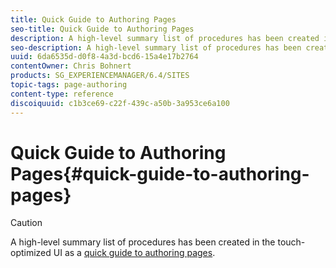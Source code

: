 ```yaml
---
title: Quick Guide to Authoring Pages
seo-title: Quick Guide to Authoring Pages
description: A high-level summary list of procedures has been created in the touch-optimized UI as a quick guide to authoring pages.
seo-description: A high-level summary list of procedures has been created in the touch-optimized UI as a quick guide to authoring pages.
uuid: 6da6535d-d0f8-4a3d-bcd6-15a4e17b2764
contentOwner: Chris Bohnert
products: SG_EXPERIENCEMANAGER/6.4/SITES
topic-tags: page-authoring
content-type: reference
discoiquuid: c1b3ce69-c22f-439c-a50b-3a953ce6a100
---
```


# Quick Guide to Authoring Pages{#quick-guide-to-authoring-pages}

>[!CAUTION]
>
>A high-level summary list of procedures has been created in the touch-optimized UI as a [quick guide to authoring pages](../../../sites/authoring/using/qg-page-authoring.md).

